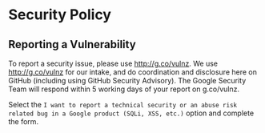 # Security Policy

## Reporting a Vulnerability

To report a security issue, please use http://g.co/vulnz. We use
http://g.co/vulnz for our intake, and do coordination and disclosure here on
GitHub (including using GitHub Security Advisory). The Google Security Team will
respond within 5 working days of your report on g.co/vulnz.

Select the `I want to report a technical security or an abuse risk related bug
in a Google product (SQLi, XSS, etc.)` option and complete the form.

